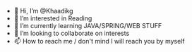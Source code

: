 - 👋 Hi, I’m @Khaadikg
- 👀 I’m interested in Reading
- 🌱 I’m currently learning JAVA/SPRING/WEB STUFF
- 💞️ I’m looking to collaborate on interests
- 📫 How to reach me / don't mind I will reach you by myself

<!---
Khaadikg/Khaadikg is a ✨ special ✨ repository because its `README.md` (this file) appears on your GitHub profile.
You can click the Preview link to take a look at your changes.
--->
